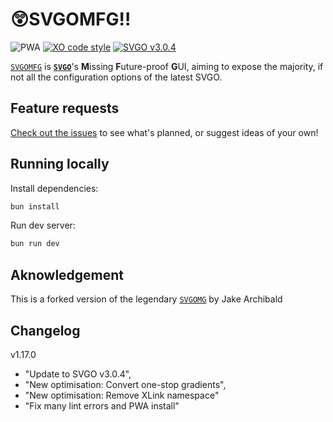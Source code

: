 # 😲SVGOMFG‼️

![PWA](https://www.pwa-shields.com/1.0.0/series/certified/purple.svg)
[![XO code style](https://shields.io/badge/code_style-5ed9c7?logo=xo&labelColor=gray)](https://github.com/xojs/xo)
[![SVGO v3.0.4](https://img.shields.io/badge/svgo-v3.0.4-blue)](https://svgo.dev)

[`SVGOMFG`](http://omfg.svg.beauty) is **[`SVGO`](https://svgo.dev)**'s **M**issing **F**uture-proof **G**UI, aiming to expose the majority, if not all the configuration options of the latest SVGO.

## Feature requests

[Check out the issues](https://github.com/svg-beauty/svgomfg/issues) to see what's planned, or suggest ideas of your own!

## Running locally

Install dependencies:

```sh
bun install
```

Run dev server:

```sh
bun run dev
```

## Aknowledgement

This is a forked version of the legendary [`SVGOMG`](https://jakearchibald.github.io/svgomg) by Jake Archibald

## Changelog

v1.17.0

- "Update to SVGO v3.0.4",
- "New optimisation: Convert one-stop gradients",
- "New optimisation: Remove XLink namespace"
- "Fix many lint errors and PWA install"
